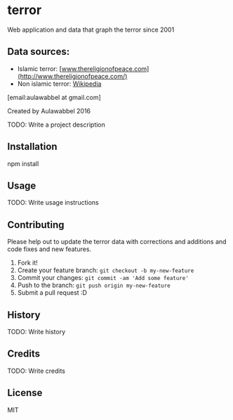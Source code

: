 # terror 
Web application and data that graph the terror since 2001

## Data sources:

* Islamic terror: [www.thereligionofpeace.com](http://www.thereligionofpeace.com/)
* Non islamic terror: [Wikipedia](https://en.wikipedia.org/wiki/List_of_non-state_terrorist_incidents#1970.E2.80.93present/)

[email:aulawabbel at gmail.com]

Created by Aulawabbel 2016

TODO: Write a project description

## Installation

npm install

## Usage

TODO: Write usage instructions

## Contributing

Please help out to update the terror data with corrections and additions and code fixes and new features.

1. Fork it!
2. Create your feature branch: `git checkout -b my-new-feature`
3. Commit your changes: `git commit -am 'Add some feature'`
4. Push to the branch: `git push origin my-new-feature`
5. Submit a pull request :D

## History

TODO: Write history

## Credits

TODO: Write credits

## License

MIT